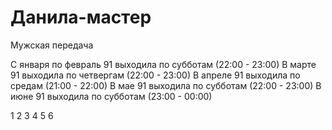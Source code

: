 # Данила-мастер

Мужская передача

С января по февраль 91 выходила по субботам (22:00 - 23:00)
В марте 91 выходила по четвергам (22:00 - 23:00)
В апреле 91 выходила по средам (21:00 - 22:00)
В мае 91 выходила по субботам (22:00 - 23:00)
В июне 91 выходила по субботам (23:00 - 00:00)

1 2 3 4 5 6
